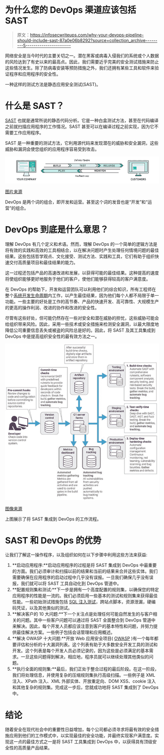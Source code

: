 # 为什么您的 DevOps 渠道应该包括 SAST

> 原文：<https://infosecwriteups.com/why-your-devops-pipeline-should-include-sast-87a0e06b8292?source=collection_archive---------5----------------------->

网络安全是当今时代的主要关切之一。潜在黑客或病毒入侵我们的系统或个人数据的风险达到了有史以来的最高点。因此，我们需要近乎完美的安全测试措施来防止这些情况发生。除了防病毒安装等预防措施之外，我们还拥有某些工具和软件来验证程序和应用程序的安全性。

一种这样的测试方法是静态应用安全测试(SAST)。

# 什么是 SAST？

[SAST](https://www.perforce.com/blog/kw/what-is-sast#what-is-sast) 也就是通常所说的静态代码分析。它是一种白盒测试方法，甚至在代码编译之前就扫描应用程序的工作情况。SAST 甚至可以在编译过程之前实现，因为它不需要工作应用程序。

SAST 是一种重要的测试方法，它利用源代码来发现潜在的威胁和安全漏洞，这些威胁和漏洞会使您组织的应用程序容易受到攻击。

![](img/501b877f79431699632af45b7ef35b3c.png)

[图片来源](https://aws.amazon.com/devops/what-is-devops/)

DevOps 是两个词的组合，即开发和运营。甚至这个词的发音也是“开发”和“运营”的组合。

# DevOps 到底是什么意思？

理解 DevOps 有几个定义和术语。然而，理解 DevOps 的一个简单的逻辑方法是将有效的实践和高效的工具相结合，以在解决问题时产生处理任何情境问题的最佳结果。这些包括哲学观点、文化接受、测试方法、实践和工具，它们有助于组织快速交付高质量项目和最佳结果的能力。

这一过程还包括产品的高速改进和发展，以获得可能的最佳结果。这种提高的速度将使组织能够更好地服务于他们的客户，使他们能够获得较高的客户满意度。

在 DevOps 的帮助下，开发和运营团队可以利用他们的综合知识，所有工程师在整个[系统开发生命周期](https://en.wikipedia.org/wiki/Systems_development_life_cycle)内工作，以产生最佳结果，因为他们每个人都不局限于单一功能。一些主要的好处是工作的高节奏、产品的快速开发、高可靠性、大规模生产的更高的操作利润、改进的协作和改进的安全性。

尽管有这些好处，但可能仍然存在一些对安全和潜在威胁的担忧，这些威胁可能会给组织带来风险。因此，采用一些技术或安全措施来检测安全漏洞，以最大限度地降低公司重要信息丢失或被盗的风险总是好的。因此，将 SAST 及其工具集成到 DevOps 中是提高组织安全性的最有效方法之一。

![](img/b44a673b3a111c824041102fae919391.png)

[图像来源](https://www.synopsys.com/blogs/software-security/wp-content/uploads/2018/05/workflow-sast-768x781.jpg)

上图展示了将 SAST 集成到 DevOps 的工作流程。

# SAST 和 DevOps 的优势

让我们了解这一操作程序，以及组织如何在以下步骤中利用这些方法来获益:

1.  **启动应用程序:**启动应用程序的过程是将 SAST 集成到 DevOps 中最重要的方面。我们必须审计和扫描以前的结果和当前的结果来合并这些实体。我们需要确保在应用程序的启动过程中几乎没有误报。一旦我们确保几乎没有误报，我们就可以将 SAST 工具自动化到 DevOps 管道中。
2.  **配置规则集和测试:**下一步是拥有一个高度配置的规则集，以确保您的特定应用程序的性能是一流的。我们必须启用一些基本的测试和规则集来获得最佳性能。一些初始测试措施包括 [SQL 注入测试](https://owasp.org/www-community/attacks/SQL_Injection)，跨站点脚本，资源泄漏，硬编码凭证，以及其他类似的测试。
3.  **解决客户的 10 大问题:**下一个关注点是处理任何可能自然发生的与客户相关的问题。其中一些客户问题可以通过将 SAST 全面整合到 DevOps 管道中来解决。因此，每个开发人员都应该注意到客户的基本特性和问题，并努力提供最佳解决方案。一些例子包括会话管理和应用概述。
4.  **解决 OWASP 十大问题:**开放 Web 应用安全项目( [OWASP](https://owasp.org/) )有一个每年都要评估和分析的十大漏洞列表。这个列表有助于大多数安全开发工具的测试和开发。这个列表是每个开发人员必须记录的，因为这些是必须满足的基本需求。一旦这些问题得到解决，相应地，程序员就可以继续处理其他类似的问题。
5.  **执行全面的规则集:**最后，我们正处于整合过程的最后阶段。在这一阶段，我们将处理信息，并使用复杂的压缩规则集执行高级扫描。一些例子是 XML 注入、XPath 注入、XML 外部实体、开放重定向、DOM XSS、cookie 注入和其他复杂的规则集。完成这一步后，您就成功地将 SAST 集成到了 DevOps 中。

# 结论

随着安全在现代社会中的重要性日益增加，每个公司都必须寻求将最有效的安全措施应用到他们的工作模式中，以实现最佳的安全功能，并最终实现客户满意度。实现这一点的最佳方式之一是将 SAST 工具集成到 DevOps 中，以获得具有顶级安全性的高质量产品结果。